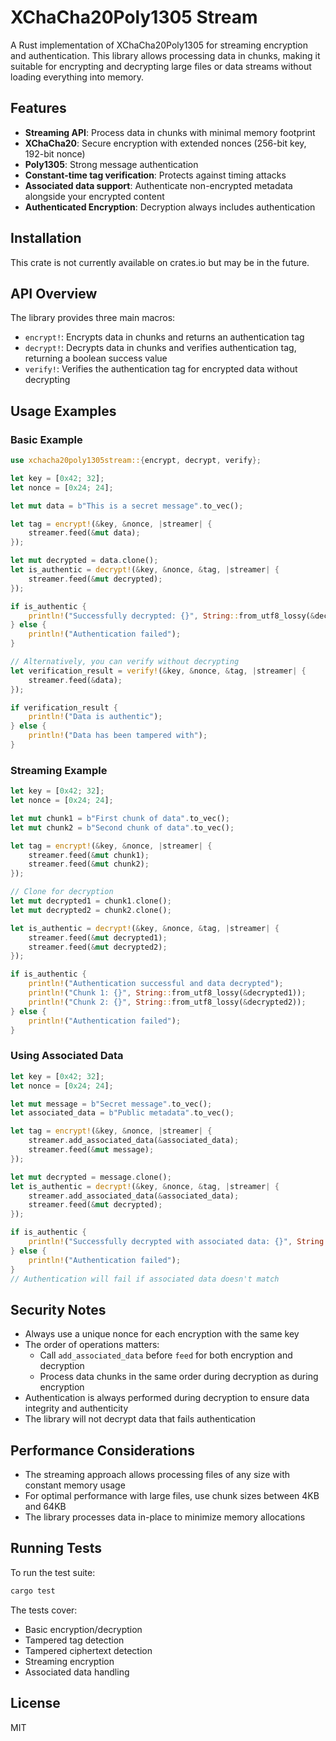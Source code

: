 # XChaCha20Poly1305 Stream

A Rust implementation of XChaCha20Poly1305 for streaming encryption and authentication. This library allows processing data in chunks, making it suitable for encrypting and decrypting large files or data streams without loading everything into memory.

## Features

- **Streaming API**: Process data in chunks with minimal memory footprint
- **XChaCha20**: Secure encryption with extended nonces (256-bit key, 192-bit nonce)
- **Poly1305**: Strong message authentication
- **Constant-time tag verification**: Protects against timing attacks
- **Associated data support**: Authenticate non-encrypted metadata alongside your encrypted content
- **Authenticated Encryption**: Decryption always includes authentication

## Installation

This crate is not currently available on crates.io but may be in the future.

## API Overview

The library provides three main macros:

- `encrypt!`: Encrypts data in chunks and returns an authentication tag
- `decrypt!`: Decrypts data in chunks and verifies authentication tag, returning a boolean success value
- `verify!`: Verifies the authentication tag for encrypted data without decrypting

## Usage Examples

### Basic Example

```rust
use xchacha20poly1305stream::{encrypt, decrypt, verify};

let key = [0x42; 32];
let nonce = [0x24; 24];

let mut data = b"This is a secret message".to_vec();

let tag = encrypt!(&key, &nonce, |streamer| {
    streamer.feed(&mut data);
});

let mut decrypted = data.clone();
let is_authentic = decrypt!(&key, &nonce, &tag, |streamer| {
    streamer.feed(&mut decrypted);
});

if is_authentic {
    println!("Successfully decrypted: {}", String::from_utf8_lossy(&decrypted));
} else {
    println!("Authentication failed");
}

// Alternatively, you can verify without decrypting
let verification_result = verify!(&key, &nonce, &tag, |streamer| {
    streamer.feed(&data);
});

if verification_result {
    println!("Data is authentic");
} else {
    println!("Data has been tampered with");
}
```

### Streaming Example

```rust
let key = [0x42; 32];
let nonce = [0x24; 24];

let mut chunk1 = b"First chunk of data".to_vec();
let mut chunk2 = b"Second chunk of data".to_vec();

let tag = encrypt!(&key, &nonce, |streamer| {
    streamer.feed(&mut chunk1);
    streamer.feed(&mut chunk2);
});

// Clone for decryption
let mut decrypted1 = chunk1.clone();
let mut decrypted2 = chunk2.clone();

let is_authentic = decrypt!(&key, &nonce, &tag, |streamer| {
    streamer.feed(&mut decrypted1);
    streamer.feed(&mut decrypted2);
});

if is_authentic {
    println!("Authentication successful and data decrypted");
    println!("Chunk 1: {}", String::from_utf8_lossy(&decrypted1));
    println!("Chunk 2: {}", String::from_utf8_lossy(&decrypted2));
} else {
    println!("Authentication failed");
}
```

### Using Associated Data

```rust
let key = [0x42; 32];
let nonce = [0x24; 24];

let mut message = b"Secret message".to_vec();
let associated_data = b"Public metadata".to_vec();

let tag = encrypt!(&key, &nonce, |streamer| {
    streamer.add_associated_data(&associated_data);
    streamer.feed(&mut message);
});

let mut decrypted = message.clone();
let is_authentic = decrypt!(&key, &nonce, &tag, |streamer| {
    streamer.add_associated_data(&associated_data);
    streamer.feed(&mut decrypted);
});

if is_authentic {
    println!("Successfully decrypted with associated data: {}", String::from_utf8_lossy(&decrypted));
} else {
    println!("Authentication failed");
}
// Authentication will fail if associated data doesn't match
```

## Security Notes

- Always use a unique nonce for each encryption with the same key
- The order of operations matters:
  - Call `add_associated_data` before `feed` for both encryption and decryption
  - Process data chunks in the same order during decryption as during encryption
- Authentication is always performed during decryption to ensure data integrity and authenticity
- The library will not decrypt data that fails authentication

## Performance Considerations

- The streaming approach allows processing files of any size with constant memory usage
- For optimal performance with large files, use chunk sizes between 4KB and 64KB
- The library processes data in-place to minimize memory allocations

## Running Tests

To run the test suite:

```bash
cargo test
```

The tests cover:
- Basic encryption/decryption
- Tampered tag detection
- Tampered ciphertext detection
- Streaming encryption
- Associated data handling

## License

MIT
